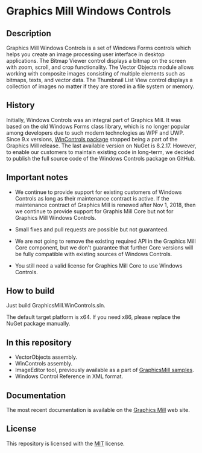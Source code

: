 # Graphics Mill Windows Controls

## Description

Graphics Mill Windows Controls is a set of Windows Forms controls which helps you create an image processing user interface in desktop applications. The Bitmap Viewer control displays a bitmap on the screen with zoom, scroll, and crop functionality. The Vector Objects module allows working with composite images consisting of multiple elements such as bitmaps, texts, and vector data. The Thumbnail List View control displays a collection of images no matter if they are stored in a file system or memory.

## History

Initially, Windows Controls was an integral part of Graphics Mill. It was based on the old Windows Forms class library, which is no longer popular among developers due to such modern technologies as WPF and UWP. Since 9.x versions, [WinControls package](https://www.nuget.org/packages/Aurigma.GraphicsMill.WinControls.x64/) stopped being a part of the Graphics Mill release. The last available version on NuGet is 8.2.17. However, to enable our customers to maintain existing code in long-term, we decided to publish the full source code of the Windows Controls package on GitHub. 

## Important notes

 - We continue to provide support for existing customers of Windows Controls as long as their maintenance contract is active. If the maintenance contract of Graphics Mill is renewed after Nov 1, 2018, then we continue to provide support for Graphis Mill Core but not for Graphics Mill Windows Controls.

 - Small fixes and pull requests are possible but not guaranteed.

 - We are not going to remove the existing required API in the Graphics Mill Core component, but we don't guarantee that further Core versions will be fully compatible with existing sources of Windows Controls.

 - You still need a valid license for Graphics Mill Core to use Windows Controls.

## How to build

Just build GraphicsMill.WinControls.sln.

The default target platform is x64. If you need x86, please replace the NuGet package manually.

## In this repository

- VectorObjects assembly.
- WinControls assembly.
- ImageEditor tool, previously available as a part of [GraphicsMill samples](https://github.com/aurigma/GraphicsMill.Samples).
- Windows Control Reference in XML format.

## Documentation

The most recent documentation is available on the [Graphics Mill](https://www.graphicsmill.com/docs/gm5/UsingGraphicsMillinWindowsApplications.htm) web site.

## License

This repository is licensed with the [MIT](LICENSE) license.